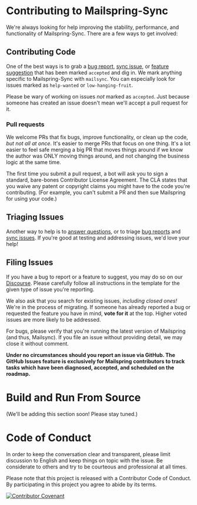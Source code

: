 # Contributing to Mailspring-Sync

We're always looking for help improving the stability, performance, and
functionality of Mailspring-Sync. There are a few ways to get involved:

## Contributing Code

One of the best ways is to grab a
[bug report](https://community.getmailspring.com/c/bugs/10),
[sync issue](https://community.getmailspring.com/c/sync/22),
or [feature suggestion](https://community.getmailspring.com/c/features/12)
that has been marked `accepted` and dig in. We mark anything specific to
Mailspring-Sync with `mailsync`. You can especially look for issues
marked as `help-wanted` or `low-hanging-fruit`.

Please be wary of working on issues *not* marked as `accepted`. Just because
someone has created an issue doesn't mean we'll accept a pull request for it.

### Pull requests

We welcome PRs that fix bugs, improve functionality, or clean up the code,
*but not all at once*. It's easier to merge PRs that focus on one thing.
It's a lot easier to feel safe merging a big PR that moves things around if
we know the author was ONLY moving things around, and not changing the
business logic at the same time.

The first time you submit a pull request, a bot will ask you to sign a
standard, bare-bones Contributor License Agreement. The CLA states that you
waive any patent or copyright claims you might have to the code you're
contributing. (For example, you can't submit a PR and then sue Mailspring
for using your code.)

## Triaging Issues

Another way to help is to [answer questions](https://community.getmailspring.com/c/help/7),
or to triage [bug reports](https://community.getmailspring.com/c/bugs/10) and
[sync issues](https://community.getmailspring.com/c/sync/22). If you're good at
testing and addressing issues, we'd love your help!

## Filing Issues

If you have a bug to report or a feature to suggest, you may do so on our
[Discourse](https://community.getmailspring.com/). Please carefully follow all
instructions in the template for the given type of issue you're reporting.

We also ask that you search for existing issues, *including closed ones!*
We're in the process of migrating. If someone has already reported a bug or
requested the feature you have in mind,  **vote for it** at the top.
Higher voted issues are more likely to be addressed.

For bugs, please verify that you're running the latest version of Mailspring
(and thus, Mailsync). If you file an issue without providing detail, we may
close it without comment.

**Under no circumstances should you report an issue via GitHub. The GitHub
Issues feature is exclusively for Mailspring contributors to track tasks
which have been diagnosed, accepted, and scheduled on the roadmap.**

# Build and Run From Source

(We'll be adding this section soon! Please stay tuned.)

# Code of Conduct

In order to keep the conversation clear and transparent, please limit
discussion to English and keep things on topic with the issue. Be considerate
to others and try to be courteous and professional at all times.

Please note that this project is released with a Contributor Code of Conduct.
By participating in this project you agree to abide by its terms.

[![Contributor Covenant](https://img.shields.io/badge/Contributor%20Covenant-v2.0%20adopted-ff69b4.svg)](code_of_conduct.md)
